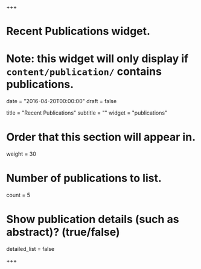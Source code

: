 +++
# Recent Publications widget.
# Note: this widget will only display if `content/publication/` contains publications.

date = "2016-04-20T00:00:00"
draft = false

title = "Recent Publications"
subtitle = ""
widget = "publications"

# Order that this section will appear in.
weight = 30

# Number of publications to list.
count = 5

# Show publication details (such as abstract)? (true/false)
detailed_list = false

+++

